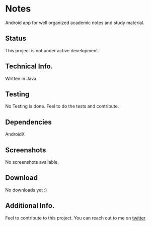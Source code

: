 # Notes
Android app for well organized academic notes and study material. 

## Status
This project is not under active development.

## Technical Info.
Written in Java.

## Testing
No Testing is done. Feel to do the tests and contribute.

## Dependencies
AndroidX

## Screenshots
No screenshots available.

## Download
No downloads yet :)

## Additional Info.
Feel to contribute to this project.
You can reach out to me on [twitter](https://twitter.com/gupta_shrinath)
